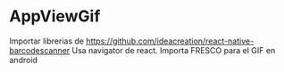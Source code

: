 # AppViewGif
Importar librerias de https://github.com/ideacreation/react-native-barcodescanner
Usa navigator de react.
Importa FRESCO para el GIF en android
